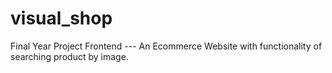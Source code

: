 # visual_shop
Final Year Project Frontend --- An Ecommerce Website with functionality of searching product by image.
